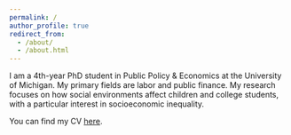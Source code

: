 ```yaml
---
permalink: /
author_profile: true
redirect_from: 
  - /about/
  - /about.html
---
```


I am a 4th-year PhD student in Public Policy & Economics at the University of Michigan. My primary fields are labor and public finance. My research focuses on how social environments affect children and college students, with a particular interest in socioeconomic inequality. 


You can find my CV [here](https://micah-baum.github.io/files/baum_cv.pdf). 

